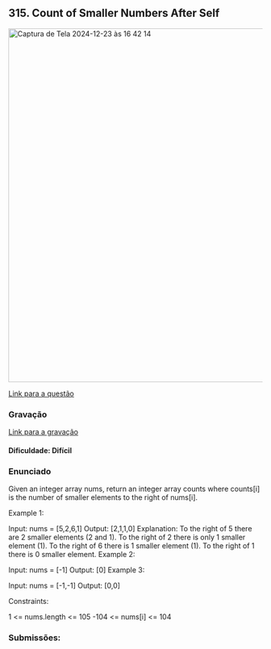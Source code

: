## 315. Count of Smaller Numbers After Self

<img width="702" alt="Captura de Tela 2024-12-23 às 16 42 14" src="https://github.com/user-attachments/assets/99946a0c-1dd1-4bc7-9c9c-7e92bd09b756" />

[Link para a questão](https://leetcode.com/problems/count-of-smaller-numbers-after-self/description/)

### Gravação

[Link para a gravação]()

#### Dificuldade: Difícil

### Enunciado

Given an integer array nums, return an integer array counts where counts[i] is the number of smaller elements to the right of nums[i].

Example 1:

Input: nums = [5,2,6,1]
Output: [2,1,1,0]
Explanation:
To the right of 5 there are 2 smaller elements (2 and 1).
To the right of 2 there is only 1 smaller element (1).
To the right of 6 there is 1 smaller element (1).
To the right of 1 there is 0 smaller element.
Example 2:

Input: nums = [-1]
Output: [0]
Example 3:

Input: nums = [-1,-1]
Output: [0,0]
 

Constraints:

1 <= nums.length <= 105
-104 <= nums[i] <= 104

### Submissões: 


